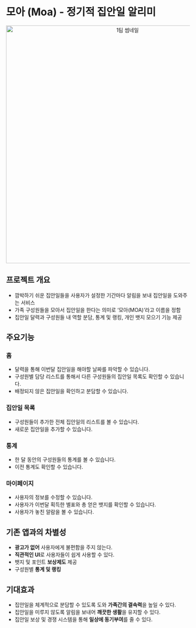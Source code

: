 # 모아 (Moa) - 정기적 집안일 알리미

<p align="center"><img width="650" alt="1팀 썸네일" src="https://user-images.githubusercontent.com/72340294/205818428-14ec7128-7760-4aa5-9b17-236510401896.png"/></p>

## 프로젝트 개요
- 깜박하기 쉬운 집안일들을 사용자가 설정한 기간마다 알림을 보내 집안일을 도와주는 서비스
- 가족 구성원들을 모아서 집안일을 한다는 의미로 ‘모아(MOA)’라고 이름을 정함
- 집안일 달력과 구성원들 내 역할 분담, 통계 및 랭킹, 개인 뱃지 모으기 기능 제공

## 주요기능

### 홈
- 달력을 통해 이번달 집안일을 해야할 날짜를 파악할 수 있습니다.
- 구성원별 담당 리스트를 통해서 다른 구성원들의 집안일 목록도 확인할 수 있습니다.
- 배정되지 않은 집안일을 확인하고 분담할 수 있습니다.

### 집안일 목록
- 구성원들이 추가한 전체 집안일의 리스트를 볼 수 있습니다.
- 새로운 집안일을 추가할 수 있습니다.

### 통계
- 한 달 동안의 구성원들의 통계를 볼 수 있습니다.
- 이전 통계도 확인할 수 있습니다.

### 마이페이지
- 사용자의 정보를 수정할 수 있습니다.
- 사용자가 이번달 획득한 별표와 총 얻은 뱃지를 확인할 수 있습니다.
- 사용자가 놓친 알람을 볼 수 있습니다.

## 기존 앱과의 차별성
- **광고가 없어** 사용자에게 불편함을 주지 않는다.
- **직관적인 UI**로 사용자들이 쉽게 사용할 수 있다.
- 뱃지 및 포인트 **보상제도** 제공
- 구성원별 **통계 및 랭킹**

## 기대효과
- 집안일을 체계적으로 분담할 수 있도록 도와 **가족간의 결속력**을 높일 수 있다.
- 집안일을 미루지 않도록 알림을 보내어 **깨끗한 생활**을 유지할 수 있다.
- 집안일 보상 및 경쟁 시스템을 통해 **일상에 동기부여**를 줄 수 있다.
